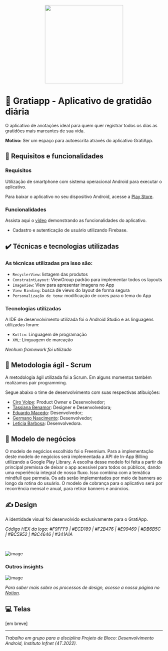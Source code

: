 <p align="center">
<img width=250 src="https://user-images.githubusercontent.com/87051404/205413450-eee6b802-ac8b-4e44-bb22-0ef5c1463900.png" /></br>
</p>

# :crescent_moon: Gratiapp - Aplicativo de gratidão diária

O aplicativo de anotações ideal para quem quer registrar todos os dias as gratidões mais marcantes de sua vida.

**Motivo:** Ser um espaço para autoescrita através do aplicativo GratiApp.

## :hammer: Requisitos e funcionalidades

<h3>Requisitos</h3>

Utilização de smartphone com sistema operacional Android para executar o aplicativo. 

Para baixar o aplicativo no seu dispositivo Android, acesse a [Play Store](https://play.google.com/store/apps/developer?id=Aluno+Infnet&hl=pt_PT&gl=US).

<h3>Funcionalidades</h3>

Assista aqui o [vídeo]() demonstrando as funcionalidades do aplicativo.

- Cadastro e autenticação de usuário utilizando Firebase.

## ✔️ Técnicas e tecnologias utilizadas

<h3>As técnicas utilizadas pra isso são:</h3>

- `RecyclerView`: listagem das produtos
- `ConstraintLayout`: ViewGroup padrão para implementar todos os layouts
- `ImageView`: View para apresentar imagens no App
- `View Binding`: busca de views do layout de forma segura
- `Personalização de tema`: modificação de cores para o tema do App

<h3>Tecnologias utilizadas</h3>

A IDE de desenvolvimento utilizada foi o Android Studio e as linguagens utilizadas foram:

- `Kotlin`: Linguagem de programação
- `XML`: Linguagem de marcação

*Nenhum framework foi utilizado*

## :dart: Metodologia ágil - Scrum

A metodologia ágil utilizada foi a Scrum. Em alguns momentos também realizamos pair programming.

Segue abaixo o time de desenvolvimento com suas respectivas atibuições:

- [Ciro Volpe](https://www.linkedin.com/in/cirodellavolpe/): Product Owner e Desenvolvedor;
- [Tassiana Benamor](https://www.linkedin.com/in/tassiana-benamor/): Designer e Desenvolvedora;
- [Eduardo Macedo](https://www.linkedin.com/in/eduardo-mello-de-macedo-28ab8b198/): Desenvolvedor;
- [Germano Nascimento](https://www.linkedin.com/in/germanonascimento/): Desenvolvedor;
- [Leticia Barbosa](https://www.linkedin.com/in/let%C3%ADcia-barbosaa/): Desenvolvedora.

<!--
<h3>Product Backlog</h3>

Para conhecer como separamos o desenvolvimento do GratiApp em etapas, acesse nossa página no [Notion](https://tassi.notion.site/Backlog-de-Tarefas-94ba072ba0e44e4cbe8417aeab31355e) sobre o assunto. -->

## :money_with_wings: Modelo de negócios

O modelo de negócios escolhido foi o Freemium. Para a implementação deste modelo de negócios será implementada a API de In-App Billing utilizando a Google Play Library. A escolha desse modelo foi feita a partir da principal premissa de deixar o app acessível para todos os públicos, dando uma experiência integral de nosso fluxo. Isso combina com a temática mindfull que permeia. Os ads serão implementados por meio de banners ao longo da rotina do usuário. O modelo de cobrança para o aplicativo será por recorrência mensal e anual, para retirar banners e anúncios.

## :writing_hand: Design

A identidade visual foi desenvolvido exclusivamente para o GratiApp.

*Código HEX da logo: #F9FFF9 | #ECD189 | #F2B476 | #E99469 | #DB6B5C | #BC5952 | #8C4646 | #341A1A*

<br>

![image](https://user-images.githubusercontent.com/87051404/207165382-10756e57-c250-4a81-9e7a-a1941bf70f89.png)


<h3>Outros insights</h3>

![image](https://user-images.githubusercontent.com/87051404/207164025-199d3f8d-40d8-4f1c-ac6a-b208ebe1f3a1.png)


*Para saber mais sobre os processos de design, acesse a nossa página no [Notion](https://tassi.notion.site/Design-do-aplicativo-GratiApp-81130436f0c145d18063235e26264aed).*

## :computer: Telas

[em breve]


<hr>

*Trabalho em grupo para a disciplina Projeto de Bloco: Desenvolvimento Android, Instituto Infnet (4T.2022).*

